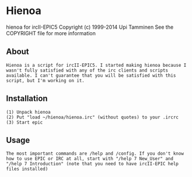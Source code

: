 Hienoa
============

hienoa for ircII-EPIC5
Copyright (c) 1999-2014 Upi Tamminen <desaster at gmail>
See the COPYRIGHT file for more information

About
-----

    Hienoa is a script for ircII-EPIC5. I started making hienoa because I
    wasn't fully satisfied with any of the irc clients and scripts
    available. I can't guarantee that you will be satisfied with this
    script, but I'm working on it.


Installation
------------

    (1) Unpack hienoa
    (2) Put "load ~/hienoa/hienoa.irc" (without quotes) to your .ircrc
    (3) Start epic

Usage
-----

    The most important commands are /help and /config. If you don't know
    how to use EPIC or IRC at all, start with "/help 7 New_User" and
    "/help 7 Introduction" (note that you need to have ircII-EPIC help
    files installed)
